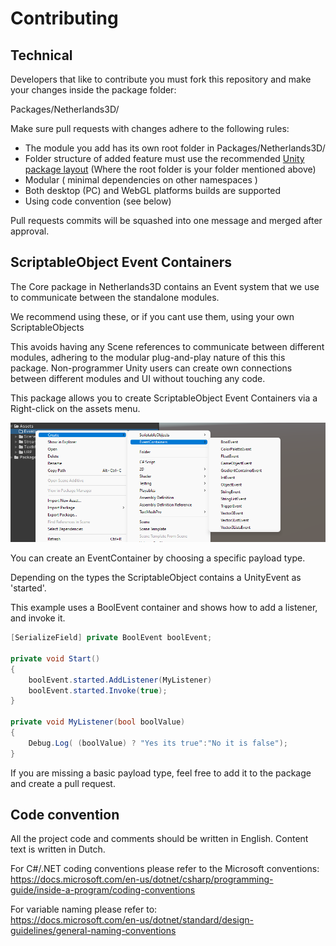# Contributing

## Technical
Developers that like to contribute you must fork this repository and make your changes inside the package folder:

Packages/Netherlands3D/

Make sure pull requests with changes adhere to the following rules:

- The module you add has its own root folder in Packages/Netherlands3D/<YourModuleName>
- Folder structure of added feature must use the recommended [Unity package layout](https://docs.unity3d.com/Manual/cus-layout.html) (Where the root folder is your folder mentioned above)
- Modular ( minimal dependencies on other namespaces )
- Both desktop (PC) and WebGL platforms builds are supported
- Using code convention (see below)

Pull requests commits will be squashed into one message and merged after approval.

## ScriptableObject Event Containers

The Core package in Netherlands3D contains an Event system that we use to communicate between the standalone modules.

We recommend using these, or if you cant use them, using your own ScriptableObjects

This avoids having any Scene references to communicate between different modules, adhering to the modular plug-and-play nature of this this package. Non-programmer Unity users can create own connections between different modules and UI without touching any code.

This package allows you to create ScriptableObject Event Containers via a Right-click on the assets menu.

![image-20220512101524201](./Images/image-20220512101524201.png)

You can create an EventContainer by choosing a specific payload type.

Depending on the types the ScriptableObject contains a UnityEvent<type> as 'started'.

This example uses a BoolEvent container and shows how to add a listener, and invoke it.

```C#
[SerializeField] private BoolEvent boolEvent;

private void Start()
{
	boolEvent.started.AddListener(MyListener)
	boolEvent.started.Invoke(true);
}

private void MyListener(bool boolValue)
{
	Debug.Log( (boolValue) ? "Yes its true":"No it is false");
}
```

If you are missing a basic payload type, feel free to add it to the package and create a pull request.

## Code convention

All the project code and comments should be written in English. Content text is written in Dutch.

For C#/.NET coding conventions please refer to the Microsoft conventions:<br>
https://docs.microsoft.com/en-us/dotnet/csharp/programming-guide/inside-a-program/coding-conventions

For variable naming please refer to:<br>
https://docs.microsoft.com/en-us/dotnet/standard/design-guidelines/general-naming-conventions<br>

